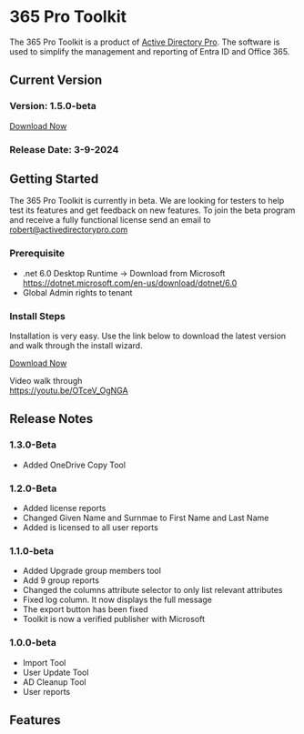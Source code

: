 # 365 Pro Toolkit
The 365 Pro Toolkit is a product of [Active Directory Pro](https://activedirectorypro.com). The software is used to simplify the management and reporting of Entra ID and Office 365. 

## Current Version
### Version: 1.5.0-beta  
[Download Now](https://github.com/adpro99/365ProToolkit/releases/download/v1.5.0-beta/365ProToolkit.v1.5.0-beta.zip)

### Release Date: 3-9-2024


## Getting Started
The 365 Pro Toolkit is currently in beta. We are looking for testers to help test its features and get feedback on new features. To join the beta program and receive a fully functional license send an email to robert@activedirectorypro.com

### Prerequisite
- .net 6.0 Desktop Runtime -> Download from Microsoft https://dotnet.microsoft.com/en-us/download/dotnet/6.0
- Global Admin rights to tenant

### Install Steps
Installation is very easy. Use the link below to download the latest version and walk through the install wizard. 

[Download Now](https://github.com/adpro99/365ProToolkit/releases/download/v1.5.0-beta/365ProToolkit.v1.5.0-beta.zip)

Video walk through  
https://youtu.be/OTceV_OgNGA

## Release Notes

### 1.3.0-Beta
- Added OneDrive Copy Tool

### 1.2.0-Beta
- Added license reports
- Changed Given Name and Surnmae to First Name and Last Name
- Added is licensed to all user reports

### 1.1.0-beta  
- Added Upgrade group members tool
- Add 9 group reports
- Changed the columns attribute selector to only list relevant attributes
- Fixed log column. It now displays the full message
- The export button has been fixed
- Toolkit is now a verified publisher with Microsoft

### 1.0.0-beta  
- Import Tool
- User Update Tool
- AD Cleanup Tool
- User reports

## Features

